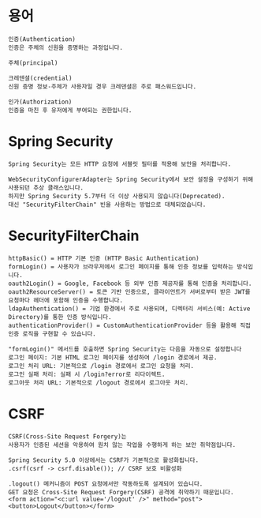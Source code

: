 # 용어

    인증(Authentication)
    인증은 주체의 신원을 증명하는 과정입니다.

    주체(principal)
    
    크레덴셜(credential)
    신원 증명 정보-주체가 사용자일 경우 크레덴셜은 주로 패스워드입니다.

    인가(Authorization)
    인증을 마친 후 유저에게 부여되는 권한입니다.

# Spring Security

    Spring Security는 모든 HTTP 요청에 서블릿 필터를 적용해 보안을 처리합니다.

    WebSecurityConfigurerAdapter는 Spring Security에서 보안 설정을 구성하기 위해 사용되던 추상 클래스입니다. 
    하지만 Spring Security 5.7부터 더 이상 사용되지 않습니다(Deprecated). 
    대신 "SecurityFilterChain" 빈을 사용하는 방법으로 대체되었습니다.

# SecurityFilterChain

    httpBasic() = HTTP 기본 인증 (HTTP Basic Authentication)
    formLogin() = 사용자가 브라우저에서 로그인 페이지를 통해 인증 정보를 입력하는 방식입니다.
    oauth2Login() = Google, Facebook 등 외부 인증 제공자를 통해 인증을 처리합니다.
    oauth2ResourceServer() = 토큰 기반 인증으로, 클라이언트가 서버로부터 받은 JWT를 요청마다 헤더에 포함해 인증을 수행합니다.
    ldapAuthentication() = 기업 환경에서 주로 사용되며, 디렉터리 서비스(예: Active Directory)를 통한 인증 방식입니다.
    authenticationProvider() = CustomAuthenticationProvider 등을 활용해 직접 인증 로직을 구현할 수 있습니다.

    "formLogin()" 메서드를 호출하면 Spring Security는 다음을 자동으로 설정합니다
    로그인 페이지: 기본 HTML 로그인 페이지를 생성하여 /login 경로에서 제공.
    로그인 처리 URL: 기본적으로 /login 경로에서 로그인 요청을 처리.
    로그인 실패 처리: 실패 시 /login?error로 리다이렉트.
    로그아웃 처리 URL: 기본적으로 /logout 경로에서 로그아웃 처리.

# CSRF

    CSRF(Cross-Site Request Forgery)는 
    사용자가 인증된 세션을 악용하여 원치 않는 작업을 수행하게 하는 보안 취약점입니다.

    Spring Security 5.0 이상에서는 CSRF가 기본적으로 활성화됩니다.
    .csrf(csrf -> csrf.disable()); // CSRF 보호 비활성화

    .logout() 메커니즘이 POST 요청에서만 작동하도록 설계되어 있습니다.
    GET 요청은 Cross-Site Request Forgery(CSRF) 공격에 취약하기 때문입니다.
    <form action="<c:url value='/logout' />" method="post"><button>Logout</button></form>
    


